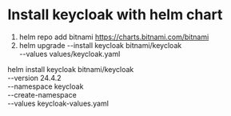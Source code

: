 # Install keycloak with helm chart 
1. helm repo add bitnami https://charts.bitnami.com/bitnami
2. helm upgrade --install keycloak bitnami/keycloak \
  --values values/keycloak.yaml

helm install keycloak bitnami/keycloak \
--version 24.4.2 \
--namespace keycloak \
--create-namespace \
--values keycloak-values.yaml